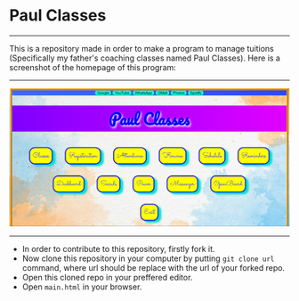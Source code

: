 # Paul Classes

<hr>

This is a repository made in order to make a program to manage tuitions (Specifically my father's coaching classes named Paul Classes). Here is a screenshot of the homepage of this program:

<hr>

![Main WIndow](Images\main_window.PNG)

<hr>

- In order to contribute to this repository, firstly fork it.
- Now clone this repository in your computer by putting `git clone url` command, where url should be replace with the url of your forked repo.
- Open this cloned repo in your preffered editor.
- Open `main.html` in your browser.